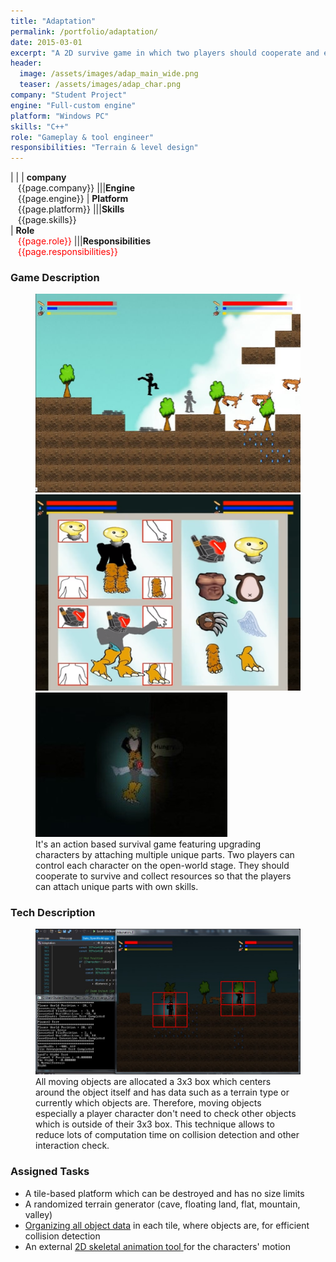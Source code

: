```yaml
---
title: "Adaptation"
permalink: /portfolio/adaptation/
date: 2015-03-01
excerpt: "A 2D survive game in which two players should cooperate and evolve on the open world"
header:
  image: /assets/images/adap_main_wide.png
  teaser: /assets/images/adap_char.png
company: "Student Project"
engine: "Full-custom engine"
platform: "Windows PC"
skills: "C++"
role: "Gameplay & tool engineer"
responsibilities: "Terrain & level design"
---
```


<style>
.markdown_list ul { margin-bottom:10px; list-style-position: outside; }
.hover_img { position:relative; }
.hover_img span { position:absolute; display:none; }
.hover_img:hover span { display:block; width:25vw; min-width:250px;}
</style>

| |
| **company**<br>&nbsp;&nbsp;&nbsp;{{page.company}}								|||**Engine**<br>&nbsp;&nbsp;&nbsp;{{page.engine}}
| **Platform**<br>&nbsp;&nbsp;&nbsp;{{page.platform}}							|||**Skills**<br>&nbsp;&nbsp;&nbsp;{{page.skills}}	
| **Role**<br>&nbsp;&nbsp;&nbsp;<span style="color:red">{{page.role}}</span>	|||**Responsibilities**<br>&nbsp;&nbsp;&nbsp;<span style="color:red">{{page.responsibilities}}</span>

### Game Description
<figure class="third">
	<img src="/assets/images/adap_ingame_1.jpg">
	<img src="/assets/images/adap_ingame_2.PNG">
	<img src="/assets/images/adap_ingame_3.jpg">
	<figcaption>It's an action based survival game featuring upgrading characters by attaching
multiple unique parts. Two players can control each character on the open-world stage. They should cooperate to survive and collect resources so that the players can attach unique parts with own skills.</figcaption>
</figure>

### Tech Description
<figure>
	<img src="/assets/images/adap_tech.png">
	<figcaption>All moving objects are allocated a 3x3 box which centers around the object itself and has data such as a terrain type or currently which objects are. Therefore, moving objects especially a player character don't need to check other objects which is outside of their 3x3 box. This technique allows to reduce lots of computation time on collision detection and other interaction check.</figcaption>
</figure>

### Assigned Tasks 
<div class="markdown_list">
  <ul>
    <li>A tile-based platform which can be destroyed and has no size limits</li>
    <li>A randomized terrain generator (cave, floating land, flat, mountain, valley)</li>
    <li><a href="#tech-description" title="Refer Tech Desc.">Organizing all object data</a> in each tile, where objects are, for efficient collision detection</li>
    <li>
	  An external
      <a class="hover_img" href="/portfolio/blanc-animator" title="Go to Blanc Animation Editor">
        2D skeletal animation tool<span><img src="/assets/images/anitool_run_play.gif" /></span>
      </a>
      for the characters' motion
    </li>
  </ul>
</div>
